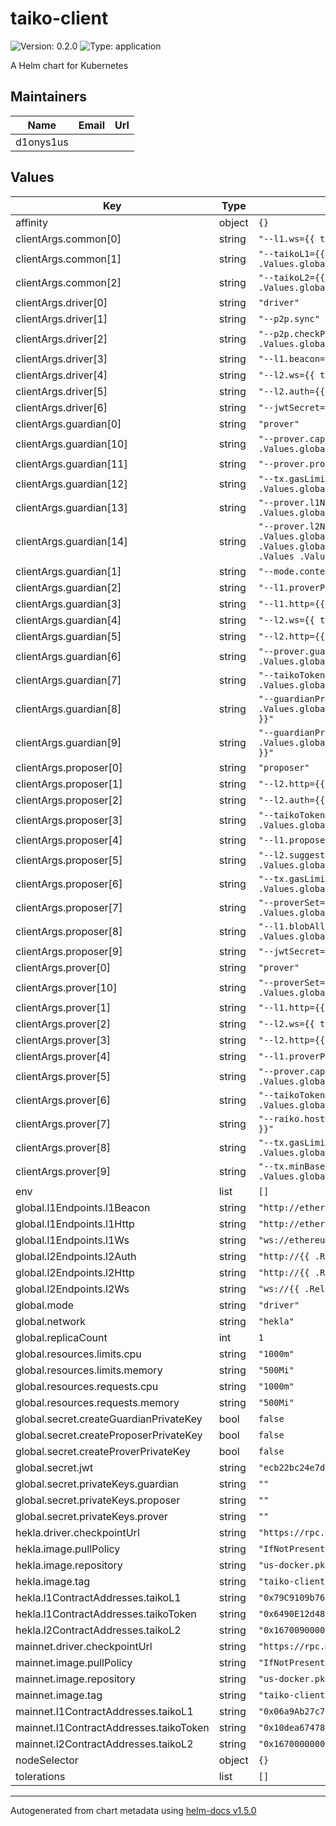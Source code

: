 # taiko-client

![Version: 0.2.0](https://img.shields.io/badge/Version-0.2.0-informational?style=flat-square) ![Type: application](https://img.shields.io/badge/Type-application-informational?style=flat-square)

A Helm chart for Kubernetes

## Maintainers

| Name | Email | Url |
| ---- | ------ | --- |
| d1onys1us |  |  |

## Values

| Key | Type | Default | Description |
|-----|------|---------|-------------|
| affinity | object | `{}` |  |
| clientArgs.common[0] | string | `"--l1.ws={{ tpl .Values.global.l1Endpoints.l1Ws . }}"` |  |
| clientArgs.common[1] | string | `"--taikoL1={{ (index .Values .Values.global.network).l1ContractAddresses.taikoL1 }}"` |  |
| clientArgs.common[2] | string | `"--taikoL2={{ (index .Values .Values.global.network).l2ContractAddresses.taikoL2 }}"` |  |
| clientArgs.driver[0] | string | `"driver"` |  |
| clientArgs.driver[1] | string | `"--p2p.sync"` |  |
| clientArgs.driver[2] | string | `"--p2p.checkPointSyncUrl={{ (index .Values .Values.global.network).driver.checkpointUrl }}"` |  |
| clientArgs.driver[3] | string | `"--l1.beacon={{ tpl .Values.global.l1Endpoints.l1Beacon . }}"` |  |
| clientArgs.driver[4] | string | `"--l2.ws={{ tpl .Values.global.l2Endpoints.l2Ws . }}"` |  |
| clientArgs.driver[5] | string | `"--l2.auth={{ tpl .Values.global.l2Endpoints.l2Auth . }}"` |  |
| clientArgs.driver[6] | string | `"--jwtSecret=/jwtsecret/default"` |  |
| clientArgs.guardian[0] | string | `"prover"` |  |
| clientArgs.guardian[10] | string | `"--prover.capacity={{ (index .Values .Values.global.network).guardian.capacity }}"` |  |
| clientArgs.guardian[11] | string | `"--prover.proveUnassignedBlocks"` |  |
| clientArgs.guardian[12] | string | `"--tx.gasLimit={{ (index .Values .Values.global.network).guardian.txGasLimit }}"` |  |
| clientArgs.guardian[13] | string | `"--prover.l1NodeVersion=\"{{ (index .Values .Values.global.network).guardian.l1NodeInfo }}\""` |  |
| clientArgs.guardian[14] | string | `"--prover.l2NodeVersion=\"driver:{{ (index .Values .Values.global.network).image.tag }}/taiko-geth:{{ (index .Values .Values.global.network).guardian.taikoGethVersion }}/guardian:{{ (index .Values .Values.global.network).image.tag }}"` |  |
| clientArgs.guardian[1] | string | `"--mode.contester"` |  |
| clientArgs.guardian[2] | string | `"--l1.proverPrivKey=$(GUARDIAN_PRIVATE_KEY)"` |  |
| clientArgs.guardian[3] | string | `"--l1.http={{ tpl .Values.global.l1Endpoints.l1Http . }}"` |  |
| clientArgs.guardian[4] | string | `"--l2.ws={{ tpl .Values.global.l2Endpoints.l2Ws . }}"` |  |
| clientArgs.guardian[5] | string | `"--l2.http={{ tpl .Values.global.l2Endpoints.l2Http . }}"` |  |
| clientArgs.guardian[6] | string | `"--prover.guardianProverHealthCheckServerEndpoint={{ (index .Values .Values.global.network).guardian.healthCheckServer }}"` |  |
| clientArgs.guardian[7] | string | `"--taikoToken={{ (index .Values .Values.global.network).l1ContractAddresses.taikoToken }}"` |  |
| clientArgs.guardian[8] | string | `"--guardianProverMinority={{ (index .Values .Values.global.network).guardian.contractAddresses.guardianProverMinority }}"` |  |
| clientArgs.guardian[9] | string | `"--guardianProverMajority={{ (index .Values .Values.global.network).guardian.contractAddresses.guardianProverMajority }}"` |  |
| clientArgs.proposer[0] | string | `"proposer"` |  |
| clientArgs.proposer[1] | string | `"--l2.http={{ tpl .Values.global.l2Endpoints.l2Http . }}"` |  |
| clientArgs.proposer[2] | string | `"--l2.auth={{ tpl .Values.global.l2Endpoints.l2Auth . }}"` |  |
| clientArgs.proposer[3] | string | `"--taikoToken={{ (index .Values .Values.global.network).l1ContractAddresses.taikoToken }}"` |  |
| clientArgs.proposer[4] | string | `"--l1.proposerPrivKey=$(PROPOSER_PRIVATE_KEY)"` |  |
| clientArgs.proposer[5] | string | `"--l2.suggestedFeeRecipient={{ (index .Values .Values.global.network).proposer.suggestedFeeRecipient }}"` |  |
| clientArgs.proposer[6] | string | `"--tx.gasLimit={{ (index .Values .Values.global.network).proposer.txGasLimit }}"` |  |
| clientArgs.proposer[7] | string | `"--proverSet={{ (index .Values .Values.global.network).proposer.proverSetAddress }}"` |  |
| clientArgs.proposer[8] | string | `"--l1.blobAllowed={{ (index .Values .Values.global.network).proposer.blobAllowed }}"` |  |
| clientArgs.proposer[9] | string | `"--jwtSecret=/jwtsecret/default"` |  |
| clientArgs.prover[0] | string | `"prover"` |  |
| clientArgs.prover[10] | string | `"--proverSet={{ (index .Values .Values.global.network).prover.proverSetAddress }}"` |  |
| clientArgs.prover[1] | string | `"--l1.http={{ tpl .Values.global.l1Endpoints.l1Http . }}"` |  |
| clientArgs.prover[2] | string | `"--l2.ws={{ tpl .Values.global.l2Endpoints.l2Ws . }}"` |  |
| clientArgs.prover[3] | string | `"--l2.http={{ tpl .Values.global.l2Endpoints.l2Http . }}"` |  |
| clientArgs.prover[4] | string | `"--l1.proverPrivKey=$(PROVER_PRIVATE_KEY)"` |  |
| clientArgs.prover[5] | string | `"--prover.capacity={{ (index .Values .Values.global.network).prover.capacity }}"` |  |
| clientArgs.prover[6] | string | `"--taikoToken={{ (index .Values .Values.global.network).l1ContractAddresses.taikoToken }}"` |  |
| clientArgs.prover[7] | string | `"--raiko.host={{ (index .Values .Values.global.network).prover.raikoHost }}"` |  |
| clientArgs.prover[8] | string | `"--tx.gasLimit={{ (index .Values .Values.global.network).prover.txGasLimit }}"` |  |
| clientArgs.prover[9] | string | `"--tx.minBaseFee={{ (index .Values .Values.global.network).prover.txMinBaseFee }}"` |  |
| env | list | `[]` |  |
| global.l1Endpoints.l1Beacon | string | `"http://ethereum-node-beacon:5052"` |  |
| global.l1Endpoints.l1Http | string | `"http://ethereum-node-execution:8545"` |  |
| global.l1Endpoints.l1Ws | string | `"ws://ethereum-node-execution:8546"` |  |
| global.l2Endpoints.l2Auth | string | `"http://{{ .Release.Name }}-taiko-geth:8551"` |  |
| global.l2Endpoints.l2Http | string | `"http://{{ .Release.Name }}-taiko-geth:8545"` |  |
| global.l2Endpoints.l2Ws | string | `"ws://{{ .Release.Name }}-taiko-geth:8546"` |  |
| global.mode | string | `"driver"` |  |
| global.network | string | `"hekla"` |  |
| global.replicaCount | int | `1` |  |
| global.resources.limits.cpu | string | `"1000m"` |  |
| global.resources.limits.memory | string | `"500Mi"` |  |
| global.resources.requests.cpu | string | `"1000m"` |  |
| global.resources.requests.memory | string | `"500Mi"` |  |
| global.secret.createGuardianPrivateKey | bool | `false` |  |
| global.secret.createProposerPrivateKey | bool | `false` |  |
| global.secret.createProverPrivateKey | bool | `false` |  |
| global.secret.jwt | string | `"ecb22bc24e7d4061f7ed690ccd5846d7d73f5d2b9733267e12f56790398d908a"` |  |
| global.secret.privateKeys.guardian | string | `""` |  |
| global.secret.privateKeys.proposer | string | `""` |  |
| global.secret.privateKeys.prover | string | `""` |  |
| hekla.driver.checkpointUrl | string | `"https://rpc.hekla.taiko.xyz"` |  |
| hekla.image.pullPolicy | string | `"IfNotPresent"` |  |
| hekla.image.repository | string | `"us-docker.pkg.dev/evmchain/images/taiko-client"` |  |
| hekla.image.tag | string | `"taiko-client-v0.29.0"` |  |
| hekla.l1ContractAddresses.taikoL1 | string | `"0x79C9109b764609df928d16fC4a91e9081F7e87DB"` |  |
| hekla.l1ContractAddresses.taikoToken | string | `"0x6490E12d480549D333499236fF2Ba6676C296011"` |  |
| hekla.l2ContractAddresses.taikoL2 | string | `"0x1670090000000000000000000000000000010001"` |  |
| mainnet.driver.checkpointUrl | string | `"https://rpc.mainnet.taiko.xyz"` |  |
| mainnet.image.pullPolicy | string | `"IfNotPresent"` |  |
| mainnet.image.repository | string | `"us-docker.pkg.dev/evmchain/images/taiko-client"` |  |
| mainnet.image.tag | string | `"taiko-client-v0.29.0"` |  |
| mainnet.l1ContractAddresses.taikoL1 | string | `"0x06a9Ab27c7e2255df1815E6CC0168d7755Feb19a"` |  |
| mainnet.l1ContractAddresses.taikoToken | string | `"0x10dea67478c5F8C5E2D90e5E9B26dBe60c54d800"` |  |
| mainnet.l2ContractAddresses.taikoL2 | string | `"0x1670000000000000000000000000000000010001"` |  |
| nodeSelector | object | `{}` |  |
| tolerations | list | `[]` |  |

----------------------------------------------
Autogenerated from chart metadata using [helm-docs v1.5.0](https://github.com/norwoodj/helm-docs/releases/v1.5.0)

